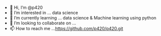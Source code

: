 - 👋 Hi, I’m @p420
- 👀 I’m interested in ... data science
- 🌱 I’m currently learning ... data science & Machine learning using python
- 💞️ I’m looking to collaborate on ...
- 📫 How to reach me ...https://github.com/p420/p420.git

<!---
p420/p420 is a ✨ special ✨ repository because its `README.md` (this file) appears on your GitHub profile.
You can click the Preview link to take a look at your changes.
--->
